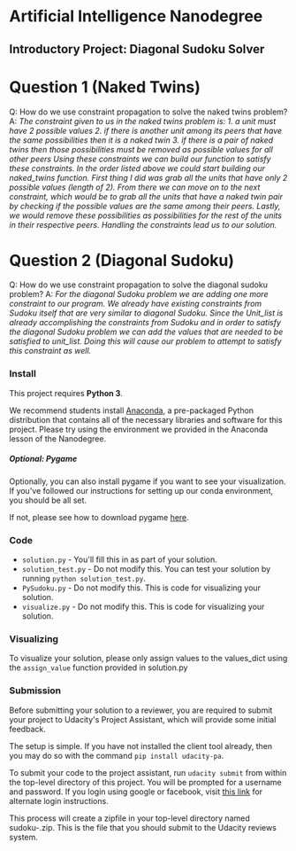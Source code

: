 # Artificial Intelligence Nanodegree
## Introductory Project: Diagonal Sudoku Solver

# Question 1 (Naked Twins)
Q: How do we use constraint propagation to solve the naked twins problem?
A: *The constraint given to us in the naked twins problem is: 1. a unit must have 2 possible values 2. if there is another unit among its peers that have the same possibilities then it is a naked twin 3. if there is a pair of naked twins then those possibilities must be removed as possible values for all other peers Using these constraints we can build our function to satisfy these constraints. In the order listed above we could start building our naked_twins function. First thing I did was grab all the units that have only 2 possible values (length of 2). From there we can move on to the next constraint, which would be to grab all the units that have a naked twin pair by checking if the possible values are the same among their peers. Lastly, we would remove these possibilities as possibilities for the rest of the units in their respective peers. Handling the constraints lead us to our solution.*

# Question 2 (Diagonal Sudoku)
Q: How do we use constraint propagation to solve the diagonal sudoku problem?
A: *For the diagonal Sudoku problem we are adding one more constraint to our program. We already have existing constraints from Sudoku itself that are very similar to diagonal Sudoku. Since the Unit_list is already accomplishing the constraints from Sudoku and in order to satisfy the diagonal Sudoku problem we can add the values that are needed to be satisfied to unit_list. Doing this will cause our problem to attempt to satisfy this constraint as well.*

### Install

This project requires **Python 3**.

We recommend students install [Anaconda](https://www.continuum.io/downloads), a pre-packaged Python distribution that contains all of the necessary libraries and software for this project. 
Please try using the environment we provided in the Anaconda lesson of the Nanodegree.

##### Optional: Pygame

Optionally, you can also install pygame if you want to see your visualization. If you've followed our instructions for setting up our conda environment, you should be all set.

If not, please see how to download pygame [here](http://www.pygame.org/download.shtml).

### Code

* `solution.py` - You'll fill this in as part of your solution.
* `solution_test.py` - Do not modify this. You can test your solution by running `python solution_test.py`.
* `PySudoku.py` - Do not modify this. This is code for visualizing your solution.
* `visualize.py` - Do not modify this. This is code for visualizing your solution.

### Visualizing

To visualize your solution, please only assign values to the values_dict using the `assign_value` function provided in solution.py

### Submission
Before submitting your solution to a reviewer, you are required to submit your project to Udacity's Project Assistant, which will provide some initial feedback.  

The setup is simple.  If you have not installed the client tool already, then you may do so with the command `pip install udacity-pa`.  

To submit your code to the project assistant, run `udacity submit` from within the top-level directory of this project.  You will be prompted for a username and password.  If you login using google or facebook, visit [this link](https://project-assistant.udacity.com/auth_tokens/jwt_login) for alternate login instructions.

This process will create a zipfile in your top-level directory named sudoku-<id>.zip.  This is the file that you should submit to the Udacity reviews system.

